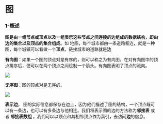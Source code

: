 <!--
 * @Description: 图
 * @Date: 2022-01-07 16:30:17
 * @Author: luoshuai
 * @LastEditors: luoshuai
 * @LastEditTime: 2022-01-07 16:30:17
  -->

# 图

### 1-概述

**图是由一组节点或顶点以及一组表示这些节点之间连接的边组成的数据结构，即由边的集合以及顶点的集合组成**。如 地图，每个城市都由一条道路相连，就是一种图，每个城镇可以看做一个**顶点**，链接城市的道路就是**边**

**有向图**：如果一个图的顶点对是有序的，则可以称之为有向图。在对有向图中的顶点排序后，便可以在两个顶点之间绘制一个箭头。有向图表明了顶点的流向。

![](https://lewis-note.oss-cn-beijing.aliyuncs.com/github/youxiangtu.png)

**无序图**：图的顶点对是无序的。

![](https://lewis-note.oss-cn-beijing.aliyuncs.com/github/wuxutu.png)

**表示边**， 图的实际信息都保存在边上，因为他们描述了图的结构，一个顶点既可以有一条边，也可以有多条边与他相连。我们将表示图的边的方法称为**邻接表** 或者 **邻接表数组** 。我们可以以顶点和其相邻顶点作为索引，去访问**边**的信息。

